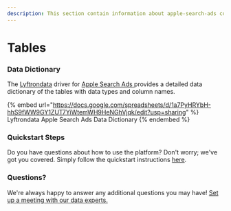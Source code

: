 ```yaml
---
description: This section contain information about apple-search-ads connector tables information
---
```


# Tables

### Data Dictionary

The [Lyftrondata](https://www.lyftrondata.com/) driver for [Apple Search Ads](https://www.lyftrondata.com/integration/apple-search-ads/)[ ](https://www.lyftrondata.com/integration/apple-search-ads/)provides a detailed data dictionary of the tables with data types and column names.

{% embed url="https://docs.google.com/spreadsheets/d/1a7PyHRYbH-hhS9fWW9GY1ZUT7YiWtemWH9HeNGhVjqk/edit?usp=sharing" %}
Lyftrondata Apple Search Ads Data Dictionary
{% endembed %}

### Quickstart Steps

Do you have questions about how to use the platform? Don't worry; we've got you covered. Simply follow the quickstart instructions [here](../../../../quickstart-steps.md).

### Questions? <a href="#questions" id="questions"></a>

We're always happy to answer any additional questions you may have! [Set up a meeting with our data experts.](https://www.lyftrondata.com/book-a-meeting/)

